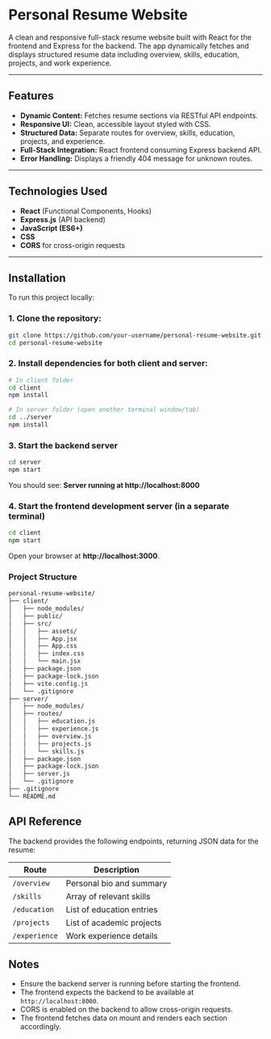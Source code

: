 # Personal Resume Website

A clean and responsive full-stack resume website built with React for the frontend and Express for the backend. The app dynamically fetches and displays structured resume data including overview, skills, education, projects, and work experience.

---

## Features

- **Dynamic Content:** Fetches resume sections via RESTful API endpoints.
- **Responsive UI:** Clean, accessible layout styled with CSS.
- **Structured Data:** Separate routes for overview, skills, education, projects, and experience.
- **Full-Stack Integration:** React frontend consuming Express backend API.
- **Error Handling:** Displays a friendly 404 message for unknown routes.

---

## Technologies Used

- **React** (Functional Components, Hooks)
- **Express.js** (API backend)
- **JavaScript (ES6+)**
- **CSS**
- **CORS** for cross-origin requests

---

## Installation

To run this project locally:

### 1. Clone the repository:

```bash
git clone https://github.com/your-username/personal-resume-website.git
cd personal-resume-website

```

### 2. Install dependencies for both client and server:

```bash
# In client folder
cd client
npm install

# In server folder (open another terminal window/tab)
cd ../server
npm install

```

### 3. Start the backend server

```bash
cd server
npm start

```

You should see: **Server running at http://localhost:8000**

### 4. Start the frontend development server (in a separate terminal)

```bash
cd client
npm start

```

Open your browser at **http://localhost:3000**.

### Project Structure

```bash
personal-resume-website/
├── client/
│   ├── node_modules/
│   ├── public/
│   ├── src/
│   │   ├── assets/
│   │   ├── App.jsx
│   │   ├── App.css
│   │   ├── index.css
│   │   └── main.jsx
│   ├── package.json
│   ├── package-lock.json
│   ├── vite.config.js
│   └── .gitignore
├── server/
│   ├── node_modules/
│   ├── routes/
│   │   ├── education.js
│   │   ├── experience.js
│   │   ├── overview.js
│   │   ├── projects.js
│   │   └── skills.js
│   ├── package.json
│   ├── package-lock.json
│   ├── server.js
│   └── .gitignore
├── .gitignore
└── README.md

```

## API Reference

The backend provides the following endpoints, returning JSON data for the resume:

| Route        | Description               |
|--------------|---------------------------|
| `/overview`  | Personal bio and summary  |
| `/skills`    | Array of relevant skills  |
| `/education` | List of education entries |
| `/projects`  | List of academic projects |
| `/experience`| Work experience details   |

## Notes

- Ensure the backend server is running before starting the frontend.
- The frontend expects the backend to be available at `http://localhost:8000`.
- CORS is enabled on the backend to allow cross-origin requests.
- The frontend fetches data on mount and renders each section accordingly.
